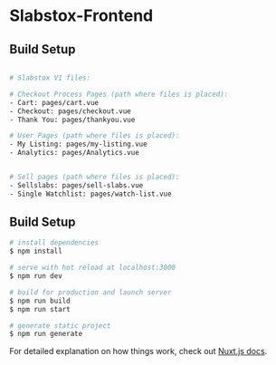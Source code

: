 # Slabstox-Frontend

## Build Setup

```bash

# Slabstox V1 files:

# Checkout Process Pages (path where files is placed):
- Cart: pages/cart.vue
- Checkout: pages/checkout.vue
- Thank You: pages/thankyou.vue

# User Pages (path where files is placed):
- My Listing: pages/my-listing.vue
- Analytics: pages/Analytics.vue


# Sell pages (path where files is placed):
- Sellslabs: pages/sell-slabs.vue 
- Single Watchlist: pages/watch-list.vue 

```


## Build Setup

```bash
# install dependencies
$ npm install

# serve with hot reload at localhost:3000
$ npm run dev

# build for production and launch server
$ npm run build
$ npm run start

# generate static project
$ npm run generate
```

For detailed explanation on how things work, check out [Nuxt.js docs](https://nuxtjs.org).
